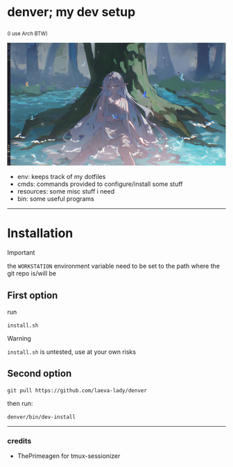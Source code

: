 # denver; my dev setup
<sub>(I use Arch BTW)</sub>

![Current desktop](assets/2025-08-05.png)

- env: keeps track of my dotfiles
- cmds: commands provided to configure/install some stuff
- resources: some misc stuff i need
- bin: some useful programs

---

# Installation

> [!IMPORTANT]
> the `WORKSTATION` environment variable need to be set to the path where the git repo is/will be

## First option
run
```
install.sh
```
> [!WARNING]
> `install.sh` is untested, use at your own risks

## Second option
```
git pull https://github.com/laeva-lady/denver
```
then run:
```
denver/bin/dev-install
```



---

### credits
- ThePrimeagen for tmux-sessionizer
